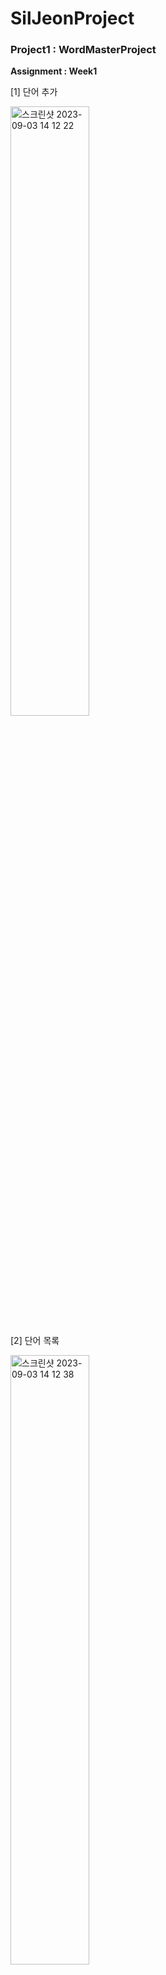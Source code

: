 # SilJeonProject

<h3>Project1 : WordMasterProject</h3>

<p><b>Assignment : Week1</b></p>
<p>[1] 단어 추가</p>
<img width="1920" alt="스크린샷 2023-09-03 14 12 22" src="https://github.com/pangil5634/SilJeonProject/assets/54162245/b5a90224-818c-4822-a7b3-622fdacf231b" style = "width : 50%">
<br>
<p>[2] 단어 목록</p>
<img width="1920" alt="스크린샷 2023-09-03 14 12 38" src="https://github.com/pangil5634/SilJeonProject/assets/54162245/4e8da6c1-85d5-4c55-832a-1c09e12fcbd8" style = "width : 50%"> 

